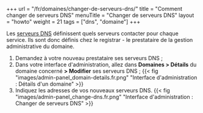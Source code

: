 +++
url = "/fr/domaines/changer-de-serveurs-dns/"
title = "Comment changer de serveurs DNS"
menuTitle = "Changer de serveurs DNS"
layout = "howto"
weight = 21
tags = ["dns", "domaine"]
+++

Les [serveurs DNS](https://fr.wikipedia.org/wiki/Domain_Name_System) définissent quels serveurs contacter pour chaque service. Ils sont donc définis chez le registrar - le prestataire de la gestion administrative du domaine. 

1. Demandez à votre nouveau prestataire ses serveurs DNS ;
2. Dans votre interface d'administration, allez dans **Domaines > Détails** du domaine concerné **> Modifier** ses serveurs DNS ;
   {{< fig "images/admin-panel_domain-details.fr.png" "Interface d'administration : Détails d'un domaine" >}}
3. Indiquez les adresses de vos nouveaux serveurs DNS.
   {{< fig "images/admin-panel_change-dns.fr.png" "Interface d'administration : Changer de serveurs DNS" >}}

